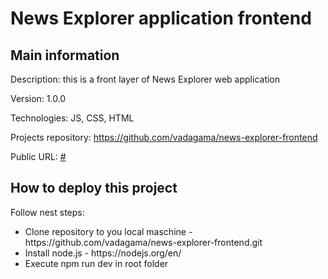<h1>News Explorer application frontend</h1>
<h2>Main information</h2>
<p>Description: this is a front layer of News Explorer web application</p>
<p>Version: 1.0.0</p>
<p>Technologies: JS, CSS, HTML</p>
<p>Projects repository: <a href="https://github.com/vadagama/news-explorer-frontend">https://github.com/vadagama/news-explorer-frontend</a></p>
<p>Public URL: <a href="#">#</a></p>
<h2>How to deploy this project</h2>
<p>Follow nest steps:</p>
<ul>
<li>Clone repository to you local maschine - https://github.com/vadagama/news-explorer-frontend.git</li>
<li>Install node.js - https://nodejs.org/en/</li>
<li>Execute npm run dev in root folder</li>
</ul>